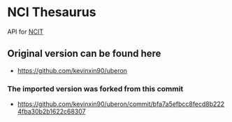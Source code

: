 # NCI Thesaurus
API for [NCIT](https://www.ebi.ac.uk/ols4/ontologies/uberon)

## Original version can be found here

- <https://github.com/kevinxin90/uberon>

### The imported version was forked from this commit

- <https://github.com/kevinxin90/uberon/commit/bfa7a5efbcc8fecd8b2224fba30b2b1622c68307>
